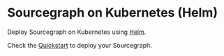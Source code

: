# Sourcegraph on Kubernetes (Helm)

Deploy Sourcegraph on Kubernetes using [Helm].

Check the [Quickstart](https://sourcegraph.com/docs/admin/deploy/kubernetes#quickstart) to deploy your Sourcegraph.

[helm]: https://helm.sh
